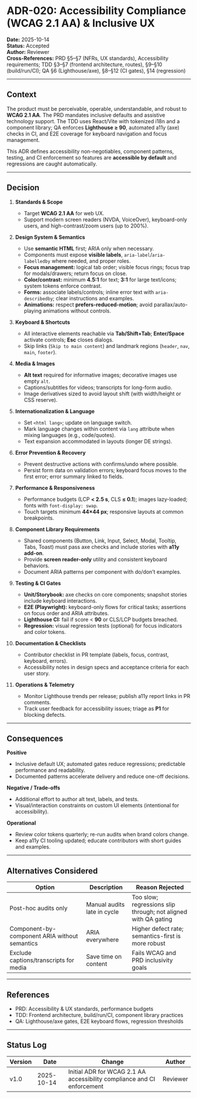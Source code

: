 # ADR-020: Accessibility Compliance (WCAG 2.1 AA) & Inclusive UX

**Date:** 2025-10-14  
**Status:** Accepted  
**Author:** Reviewer  
**Cross-References:** PRD §5–§7 (NFRs, UX standards), Accessibility requirements; TDD §3–§7 (frontend architecture, routes), §9–§10 (build/run/CI); QA §6 (Lighthouse/axe), §8–§12 (CI gates), §14 (regression)

---

## Context
The product must be perceivable, operable, understandable, and robust to **WCAG 2.1 AA**. The PRD mandates inclusive defaults and assistive technology support. The TDD uses React/Vite with tokenized i18n and a component library; QA enforces **Lighthouse ≥ 90**, automated a11y (axe) checks in CI, and E2E coverage for keyboard navigation and focus management.

This ADR defines accessibility non-negotiables, component patterns, testing, and CI enforcement so features are **accessible by default** and regressions are caught automatically.

---

## Decision
1. **Standards & Scope**
   - Target **WCAG 2.1 AA** for web UX.  
   - Support modern screen readers (NVDA, VoiceOver), keyboard-only users, and high-contrast/zoom users (up to 200%).

2. **Design System & Semantics**
   - Use **semantic HTML** first; ARIA only when necessary.  
   - Components must expose **visible labels**, `aria-label`/`aria-labelledby` where needed, and proper roles.  
   - **Focus management:** logical tab order; visible focus rings; focus trap for modals/drawers; return focus on close.  
   - **Color/contrast:** minimum **4.5:1** for text; **3:1** for large text/icons; system tokens enforce contrast.  
   - **Forms:** associate labels/controls; inline error text with `aria-describedby`; clear instructions and examples.  
   - **Animations:** respect **prefers-reduced-motion**; avoid parallax/auto-playing animations without controls.

3. **Keyboard & Shortcuts**
   - All interactive elements reachable via **Tab/Shift+Tab**; **Enter/Space** activate controls; **Esc** closes dialogs.  
   - Skip links (`Skip to main content`) and landmark regions (`header`, `nav`, `main`, `footer`).

4. **Media & Images**
   - **Alt text** required for informative images; decorative images use empty `alt`.  
   - Captions/subtitles for videos; transcripts for long-form audio.  
   - Image derivatives sized to avoid layout shift (with width/height or CSS reserve).

5. **Internationalization & Language**
   - Set `<html lang>`; update on language switch.  
   - Mark language changes within content via `lang` attribute when mixing languages (e.g., code/quotes).  
   - Text expansion accommodated in layouts (longer DE strings).

6. **Error Prevention & Recovery**
   - Prevent destructive actions with confirms/undo where possible.  
   - Persist form data on validation errors; keyboard focus moves to the first error; error summary linked to fields.

7. **Performance & Responsiveness**
   - Performance budgets (LCP **< 2.5 s**, CLS **≤ 0.1**); images lazy-loaded; fonts with `font-display: swap`.  
   - Touch targets minimum **44×44 px**; responsive layouts at common breakpoints.

8. **Component Library Requirements**
   - Shared components (Button, Link, Input, Select, Modal, Tooltip, Tabs, Toast) must pass axe checks and include stories with **a11y add-on**.  
   - Provide **screen reader-only** utility and consistent keyboard behaviors.  
   - Document ARIA patterns per component with do/don’t examples.

9. **Testing & CI Gates**
   - **Unit/Storybook:** axe checks on core components; snapshot stories include keyboard interactions.  
   - **E2E (Playwright):** keyboard-only flows for critical tasks; assertions on focus order and ARIA attributes.  
   - **Lighthouse CI:** fail if score < **90** or CLS/LCP budgets breached.  
   - **Regression:** visual regression tests (optional) for focus indicators and color tokens.

10. **Documentation & Checklists**
    - Contributor checklist in PR template (labels, focus, contrast, keyboard, errors).  
    - Accessibility notes in design specs and acceptance criteria for each user story.

11. **Operations & Telemetry**
    - Monitor Lighthouse trends per release; publish a11y report links in PR comments.  
    - Track user feedback for accessibility issues; triage as **P1** for blocking defects.

---

## Consequences
**Positive**
- Inclusive default UX; automated gates reduce regressions; predictable performance and readability.  
- Documented patterns accelerate delivery and reduce one-off decisions.

**Negative / Trade-offs**
- Additional effort to author alt text, labels, and tests.  
- Visual/interaction constraints on custom UI elements (intentional for accessibility).

**Operational**
- Review color tokens quarterly; re-run audits when brand colors change.  
- Keep a11y CI tooling updated; educate contributors with short guides and examples.

---

## Alternatives Considered
| Option | Description | Reason Rejected |
|---|---|---|
| Post-hoc audits only | Manual audits late in cycle | Too slow; regressions slip through; not aligned with QA gating |
| Component-by-component ARIA without semantics | ARIA everywhere | Higher defect rate; semantics-first is more robust |
| Exclude captions/transcripts for media | Save time on content | Fails WCAG and PRD inclusivity goals |

---

## References
- PRD: Accessibility & UX standards, performance budgets  
- TDD: Frontend architecture, build/run/CI, component library practices  
- QA: Lighthouse/axe gates, E2E keyboard flows, regression thresholds

---

## Status Log
| Version | Date | Change | Author |
|---|---|---|---|
| v1.0 | 2025-10-14 | Initial ADR for WCAG 2.1 AA accessibility compliance and CI enforcement | Reviewer |
